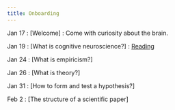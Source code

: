 ```yaml
---
title: Onboarding
---
```


Jan 17
: [Welcome]
  : Come with curiosity about the brain.

Jan 19
: [What is cognitive neuroscience?]
  : [Reading](https://github.com/kalexandriabond/cog_neuro_methods/tree/main/assets/readings)

Jan 24
 : [What is empiricism?]

Jan 26
: [What is theory?]

Jan 31
: [How to form and test a hypothesis?]

Feb 2
: [The structure of a scientific paper]
